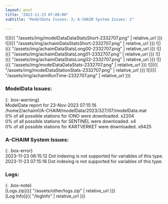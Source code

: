 ```yaml
---
layout: post
title: "2023-11-23 07:00:00"
subtitle: "ModelData Issues: 3; A-CHAIM System Issues: 2"

---
```


![]({{ "/assets/img/modelDataDataStatsShort-2332707.png" | relative_url }})
![]({{ "/assets/img/achaimDataStatsShort-2332707.png" | relative_url }})
![]({{ "/assets/img/achaimDataStatsLong00-2332707.png" | relative_url }})
![]({{ "/assets/img/achaimDataStatsLong01-2332707.png" | relative_url }})
![]({{ "/assets/img/achaimDataStatsLong02-2332707.png" | relative_url }})
![]({{ "/assets/img/modelDataDataStats-2332707.png" | relative_url }})
![]({{ "/assets/img/modelDataStationStats-2332707.png" | relative_url }})
![]({{ "/assets/img/achaimRunTime-2332707.png" | relative_url }})


### ModelData Issues:  
  
{: .box-warning}  
 ModelData report for 23-Nov-2023 07:15:16   
 /home2/achaim1/A-CHAIM/modelData/2023/327/07/modelData.mat   
 0% of all possible stations for IONO were downloaded. x2204   
 0% of all possible stations for SENTINEL were downloaded. x4   
 0% of all possible stations for KARTVERKET were downloaded. x6425   
  
### A-CHAIM System Issues:  
  
{: .box-error}  
2023-11-23 06:15:12 Dot indexing is not supported for variables of this type.  
2023-11-23 07:15:16 Dot indexing is not supported for variables of this type.  

### Logs:  
  
{: .box-note}  
[Logs.zip]({{ "/assets/other/logs.zip" | relative_url }})  
[Log Info]({{ "/logInfo" | relative_url }})  

